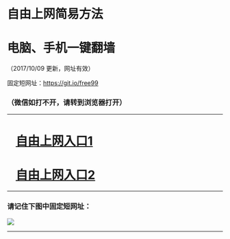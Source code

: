 ﻿# 自由上网简易方法

# 电脑、手机一键翻墙

（2017/10/09 更新，网址有效）

固定短网址：https://git.io/free99

### （微信如打不开，请转到浏览器打开）


***





# &nbsp;&nbsp; <a href="http://ft574820381.fwq-tz-1001.info/fwqtz01.html?t=100900129734 " target="_blank">自由上网入口1</a>
# &nbsp;&nbsp; <a href="http://ft2975323435.fwq-tz-1002.info/fwqtz02.html?t=10090016270 " target="_blank">自由上网入口2</a>
***

### 请记住下图中固定短网址：

<img src="https://s3-us-west-2.amazonaws.com/fwq-1001/yjfq-20170905okok.png" /> 


***

